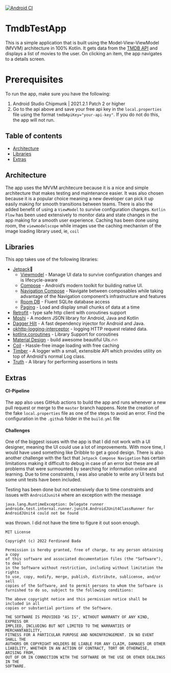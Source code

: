[![Android CI](https://github.com/Fbada006/TmdbTestApp/actions/workflows/build.yml/badge.svg?branch=master)](https://github.com/Fbada006/TmdbTestApp/actions/workflows/build.yml)

# TmdbTestApp

This is a simple application that is built using the Model-View-ViewModel (MVVM) architecture in 100% Kotlin. It gets
data from the [TMDB API](https://www.themoviedb.org/documentation/api) and displays a list
of movies to the user. On clicking an item, the app navigates to a details screen.

# Prerequisites

To run the app, make sure you have the following:

1. Android Studio Chipmunk | 2021.2.1 Patch 2 or higher
2. Go to the api above and save your free api key in the `local.properties` file using the
   format `tmdbApiKey="your-api-key"`. If you do not do this, the app will not run.

## Table of contents

- [Architecture](#architecture)
- [Libraries](#libraries)
- [Extras](#extras)

## Architecture

The app uses the MVVM architecure because it is a nice and simple architecture that makes testing and maintenance
easier.
It was also chosen because it is a popular choice meaning a new developer can pick it up easily making for smooth
transitions between teams. There is also the added
benefit of using a `ViewModel` to survive configuration changes. `Kotlin Flow` has been used extensively to monitor data
and state changes in the app making for a smooth user experience. Caching has been done using room, the `viewmodelscope`
while images use the caching
mechanism of the image loading library used, ie, `coil`

## Libraries

This app takes use of the following libraries:

- [Jetpack](https://developer.android.com/jetpack)🚀
    - [Viewmodel](https://developer.android.com/topic/libraries/architecture/viewmodel) - Manage UI data to survive
      configuration changes and is lifecycle-aware
    - [Compose](https://developer.android.com/jetpack/compose) - Android’s modern toolkit for building native UI.
    - [Navigation Compose](https://developer.android.com/jetpack/compose/navigation) - Navigate between composables
      while taking advantage of the Navigation component’s infrastructure and features
    - [Room DB](https://developer.android.com/topic/libraries/architecture/room) - Fluent SQLite database access
    - [Paging](https://developer.android.com/topic/libraries/architecture/paging/v3-overview) - Load and display small
      chunks of
      data at a time
- [Retrofit](https://square.github.io/retrofit/) - type safe http client with coroutines support
- [Moshi](https://github.com/square/moshi) - A modern JSON library for Android, Java and Kotlin
- [Dagger Hilt](https://dagger.dev/hilt/) - A fast dependency injector for Android and Java.
- [okhttp-logging-interceptor](https://github.com/square/okhttp/blob/master/okhttp-logging-interceptor/README.md) -
  logging HTTP request related data.
- [kotlinx.coroutines](https://github.com/Kotlin/kotlinx.coroutines) - Library Support for coroutines
- [Material Design](https://material.io/develop/android/docs/getting-started/) - build awesome beautiful UIs.🔥🔥
- [Coil](https://coil-kt.github.io/coil/compose/) - Hassle-free image loading with free caching
- [Timber](https://github.com/JakeWharton/timber) - A logger with a small, extensible API which provides utility on top
  of Android's normal Log class.
- [Truth](https://truth.dev/) - A library for performing assertions in tests

## Extras

#### CI-Pipeline

The app also uses GitHub actions to build the app and runs whenever a new pull request or merge to the `master` branch happens.
Note the creation of the fake `local.properties` file as one of the steps to avoid an error. Find the configuration in the `.github` folder in the `build.yml` file

#### Challenges

One of the biggest issues with the app is that I did not work with a UI designer, meaning the UI could use a lot of improvements. With more time, I would have used something like
Dribble to get a good design. There is also another challenge with the fact that `Jetpack Compose Navigation` has certain limitations making it difficult to debug in case of an error but these
are all problems that were surmounted by searching for information online and learning. Due to time constraints, I was also unable to write any
UI tests but some unit tests have been included.

Testing has been done but not extensively due to time constraints and issues with `AndroidJunit4` where an exception with the
message 
```
java.lang.RuntimeException: Delegate runner androidx.test.internal.runner.junit4.AndroidJUnit4ClassRunner for AndroidJUnit4 could not be found
```
was thrown. I did not have the time to figure it out soon enough.


```
MIT License

Copyright (c) 2022 Ferdinand Bada

Permission is hereby granted, free of charge, to any person obtaining a copy
of this software and associated documentation files (the "Software"), to deal
in the Software without restriction, including without limitation the rights
to use, copy, modify, merge, publish, distribute, sublicense, and/or sell
copies of the Software, and to permit persons to whom the Software is
furnished to do so, subject to the following conditions:

The above copyright notice and this permission notice shall be included in all
copies or substantial portions of the Software.

THE SOFTWARE IS PROVIDED "AS IS", WITHOUT WARRANTY OF ANY KIND, EXPRESS OR
IMPLIED, INCLUDING BUT NOT LIMITED TO THE WARRANTIES OF MERCHANTABILITY,
FITNESS FOR A PARTICULAR PURPOSE AND NONINFRINGEMENT. IN NO EVENT SHALL THE
AUTHORS OR COPYRIGHT HOLDERS BE LIABLE FOR ANY CLAIM, DAMAGES OR OTHER
LIABILITY, WHETHER IN AN ACTION OF CONTRACT, TORT OR OTHERWISE, ARISING FROM,
OUT OF OR IN CONNECTION WITH THE SOFTWARE OR THE USE OR OTHER DEALINGS IN THE
SOFTWARE.
```